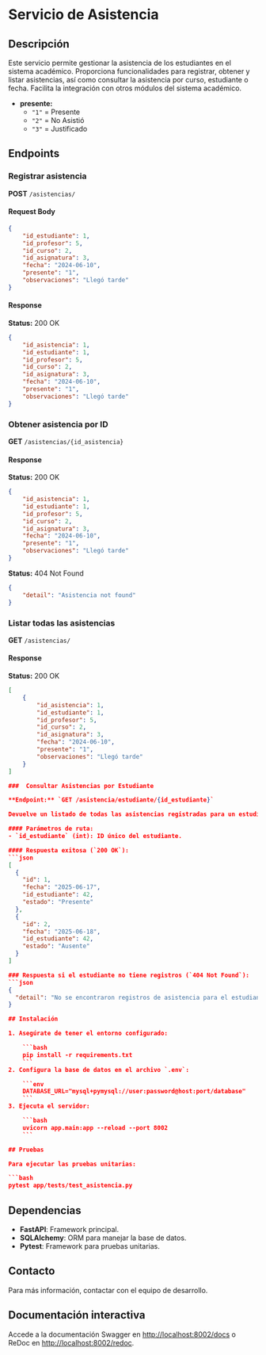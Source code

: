 # Servicio de Asistencia

## Descripción

Este servicio permite gestionar la asistencia de los estudiantes en el sistema académico. Proporciona funcionalidades para registrar, obtener y listar asistencias, así como consultar la asistencia por curso, estudiante o fecha. Facilita la integración con otros módulos del sistema académico.

- **presente:**  
  - `"1"` = Presente  
  - `"2"` = No Asistió  
  - `"3"` = Justificado

## Endpoints

### Registrar asistencia

**POST** `/asistencias/`

#### Request Body

```json
{
    "id_estudiante": 1,
    "id_profesor": 5,
    "id_curso": 2,
    "id_asignatura": 3,
    "fecha": "2024-06-10",
    "presente": "1",
    "observaciones": "Llegó tarde"
}
```

#### Response

**Status:** 200 OK

```json
{
    "id_asistencia": 1,
    "id_estudiante": 1,
    "id_profesor": 5,
    "id_curso": 2,
    "id_asignatura": 3,
    "fecha": "2024-06-10",
    "presente": "1",
    "observaciones": "Llegó tarde"
}
```

### Obtener asistencia por ID

**GET** `/asistencias/{id_asistencia}`

#### Response

**Status:** 200 OK

```json
{
    "id_asistencia": 1,
    "id_estudiante": 1,
    "id_profesor": 5,
    "id_curso": 2,
    "id_asignatura": 3,
    "fecha": "2024-06-10",
    "presente": "1",
    "observaciones": "Llegó tarde"
}
```

**Status:** 404 Not Found

```json
{
    "detail": "Asistencia not found"
}
```

### Listar todas las asistencias

**GET** `/asistencias/`

#### Response

**Status:** 200 OK

```json
[
    {
        "id_asistencia": 1,
        "id_estudiante": 1,
        "id_profesor": 5,
        "id_curso": 2,
        "id_asignatura": 3,
        "fecha": "2024-06-10",
        "presente": "1",
        "observaciones": "Llegó tarde"
    }
]

###  Consultar Asistencias por Estudiante

**Endpoint:** `GET /asistencia/estudiante/{id_estudiante}`

Devuelve un listado de todas las asistencias registradas para un estudiante específico identificado por su ID.

#### Parámetros de ruta:
- `id_estudiante` (int): ID único del estudiante.

#### Respuesta exitosa (`200 OK`):
```json
[
  {
    "id": 1,
    "fecha": "2025-06-17",
    "id_estudiante": 42,
    "estado": "Presente"
  },
  {
    "id": 2,
    "fecha": "2025-06-18",
    "id_estudiante": 42,
    "estado": "Ausente"
  }
]

### Respuesta si el estudiante no tiene registros (`404 Not Found`):
```json
{
  "detail": "No se encontraron registros de asistencia para el estudiante con ID 42"
}

## Instalación

1. Asegúrate de tener el entorno configurado:

    ```bash
    pip install -r requirements.txt
    ```
2. Configura la base de datos en el archivo `.env`:

    ```env
    DATABASE_URL="mysql+pymysql://user:password@host:port/database"
    ```
3. Ejecuta el servidor:

    ```bash
    uvicorn app.main:app --reload --port 8002
    ```

## Pruebas

Para ejecutar las pruebas unitarias:

```bash
pytest app/tests/test_asistencia.py
```

## Dependencias

* **FastAPI**: Framework principal.
* **SQLAlchemy**: ORM para manejar la base de datos.
* **Pytest**: Framework para pruebas unitarias.

## Contacto

Para más información, contactar con el equipo de desarrollo.

## Documentación interactiva

Accede a la documentación Swagger en [http://localhost:8002/docs](http://localhost:8002/docs) o ReDoc en [http://localhost:8002/redoc](http://localhost:8002/redoc).
